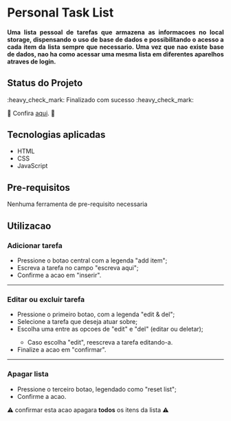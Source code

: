 <h1>Personal Task List</h1>


  

<h4 align='justify'>Uma lista pessoal de tarefas que armazena as informacoes no local storage, dispensando o uso de base de dados e possibilitando o acesso a cada item da lista sempre que necessario. Uma vez que nao existe base de dados, nao ha como acessar uma mesma lista em diferentes aparelhos atraves de login.</h4>


<h2>Status do Projeto</h2>
:heavy_check_mark: Finalizado com sucesso :heavy_check_mark:

:link: Confira [aqui](https://personaltasklist.vercel.app/). :link:



<h2>Tecnologias aplicadas</h2>
<ul>
<li>HTML</li>
<li>CSS</li>
<li>JavaScript</li>
</ul>


<h2>Pre-requisitos</h2>
Nenhuma ferramenta de pre-requisito necessaria


<h2>Utilizacao</h2>

<h3>Adicionar tarefa</h3>

<ul>
<li>Pressione o botao central com a legenda "add item";</li>
<li>Escreva a tarefa no campo "escreva aqui";</li>
<li>Confirme a acao em "inserir".</li>
</ul>


---
<h3>Editar ou excluir tarefa</h3>

<ul>
<li>Pressione o primeiro botao, com a legenda "edit & del";</li>
<li>Selecione a tarefa que deseja atuar sobre;</li>
<li>Escolha uma entre as opcoes de "edit" e "del" (editar ou deletar);</li>
	<ul>
	<li>Caso escolha "edit", reescreva a tarefa editando-a.</li>
	</ul>
<li>Finalize a acao em "confirmar".</li>
</ul>

 
---
<h3>Apagar lista</h3>

<ul>
<li>Pressione o terceiro botao, legendado como "reset list";</li>
<li>Confirme a acao.</li>
</ul>

:warning: confirmar esta acao apagara **todos** os itens da lista :warning:
